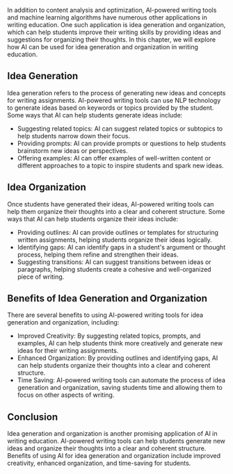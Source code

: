 

In addition to content analysis and optimization, AI-powered writing tools and machine learning algorithms have numerous other applications in writing education. One such application is idea generation and organization, which can help students improve their writing skills by providing ideas and suggestions for organizing their thoughts. In this chapter, we will explore how AI can be used for idea generation and organization in writing education.

Idea Generation
---------------

Idea generation refers to the process of generating new ideas and concepts for writing assignments. AI-powered writing tools can use NLP technology to generate ideas based on keywords or topics provided by the student. Some ways that AI can help students generate ideas include:

* Suggesting related topics: AI can suggest related topics or subtopics to help students narrow down their focus.
* Providing prompts: AI can provide prompts or questions to help students brainstorm new ideas or perspectives.
* Offering examples: AI can offer examples of well-written content or different approaches to a topic to inspire students and spark new ideas.

Idea Organization
-----------------

Once students have generated their ideas, AI-powered writing tools can help them organize their thoughts into a clear and coherent structure. Some ways that AI can help students organize their ideas include:

* Providing outlines: AI can provide outlines or templates for structuring written assignments, helping students organize their ideas logically.
* Identifying gaps: AI can identify gaps in a student's argument or thought process, helping them refine and strengthen their ideas.
* Suggesting transitions: AI can suggest transitions between ideas or paragraphs, helping students create a cohesive and well-organized piece of writing.

Benefits of Idea Generation and Organization
--------------------------------------------

There are several benefits to using AI-powered writing tools for idea generation and organization, including:

* Improved Creativity: By suggesting related topics, prompts, and examples, AI can help students think more creatively and generate new ideas for their writing assignments.
* Enhanced Organization: By providing outlines and identifying gaps, AI can help students organize their thoughts into a clear and coherent structure.
* Time Saving: AI-powered writing tools can automate the process of idea generation and organization, saving students time and allowing them to focus on other aspects of writing.

Conclusion
----------

Idea generation and organization is another promising application of AI in writing education. AI-powered writing tools can help students generate new ideas and organize their thoughts into a clear and coherent structure. Benefits of using AI for idea generation and organization include improved creativity, enhanced organization, and time-saving for students.

